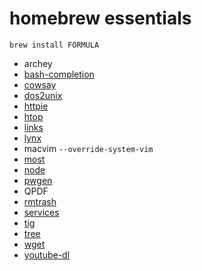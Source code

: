 # homebrew essentials

    brew install FORMULA

* archey
* [bash-completion](http://braumeister.org/formula/bash-completion)
* [cowsay](http://braumeister.org/formula/cowsay)
* [dos2unix](http://braumeister.org/formula/dos2unix)
* [httpie](http://braumeister.org/formula/httpie)
* [htop](http://braumeister.org/formula/htop)
* [links](http://braumeister.org/formula/links)
* [lynx](http://braumeister.org/formula/lynx)
* macvim `--override-system-vim`
* [most](http://braumeister.org/formula/most)
* [node](http://braumeister.org/formula/node)
* [pwgen](http://braumeister.org/formula/pwgen)
* QPDF
* [rmtrash](http://braumeister.org/formula/rmtrash)
* [services](https://github.com/Homebrew/homebrew-services)
* [tig](http://braumeister.org/formula/tig)
* [tree](http://braumeister.org/formula/tree)
* [wget](http://braumeister.org/formula/wget)
* [youtube-dl](http://braumeister.org/formula/youtube-dl)
